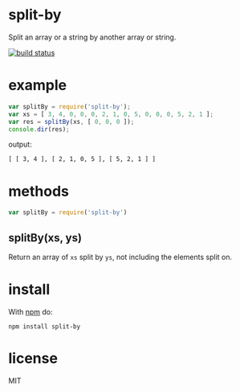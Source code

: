 # split-by

Split an array or a string by another array or string.

[![build status](https://secure.travis-ci.org/substack/node-split-by.png)](http://travis-ci.org/substack/node-split-by)

# example

``` js
var splitBy = require('split-by');
var xs = [ 3, 4, 0, 0, 0, 2, 1, 0, 5, 0, 0, 0, 5, 2, 1 ];
var res = splitBy(xs, [ 0, 0, 0 ]);
console.dir(res);
```

output:

```
[ [ 3, 4 ], [ 2, 1, 0, 5 ], [ 5, 2, 1 ] ]
```

# methods

``` js
var splitBy = require('split-by')
```

## splitBy(xs, ys)

Return an array of `xs` split by `ys`, not including the elements split on.

# install

With [npm](http://npmjs.org) do:

```
npm install split-by
```

# license

MIT
